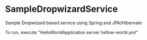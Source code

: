 SampleDropwizardService
=======================

Sample Dropwizard based service using Spring and JPA/Hibernate

To run, execute "HelloWorldApplication server hellow-world.yml"